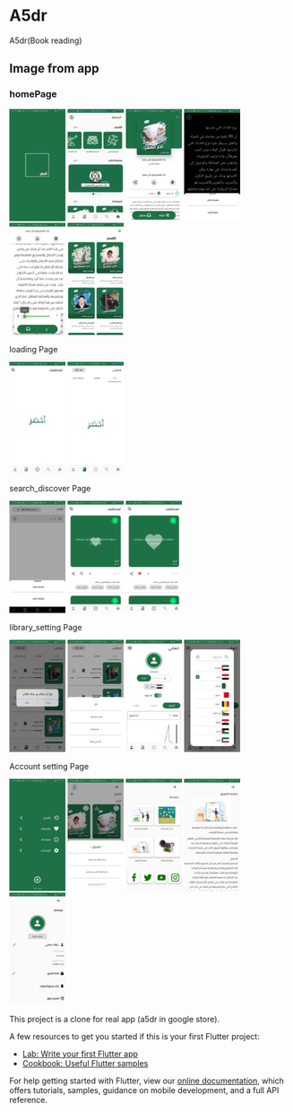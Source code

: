 # A5dr

A5dr(Book reading)

## Image from app
### homePage
<p float="left">
  <img src="https://github.com/EslamFares/MediaInGitHub/blob/master/a5dr1/1%20(1).jpg" width="100" />
  <img src="https://github.com/EslamFares/MediaInGitHub/blob/master/a5dr1/1%20(2).jpg" width="100" /> 
  <img src="https://github.com/EslamFares/MediaInGitHub/blob/master/a5dr1/1%20(5).jpg" width="100" />
  <img src="https://github.com/EslamFares/MediaInGitHub/blob/master/a5dr1/1%20(7).jpg" width="100" />
  <img src="https://github.com/EslamFares/MediaInGitHub/blob/master/a5dr1/1%20(10).jpg" width="100" />
  <img src="https://github.com/EslamFares/MediaInGitHub/blob/master/a5dr1/1%20(4).jpg" width="100" />
</p>
<p> loading  Page</p>
<p float="left">
  <img src="https://github.com/EslamFares/MediaInGitHub/blob/master/a5dr2/2%20(2).jpg" width="100" />
  <img src="https://github.com/EslamFares/MediaInGitHub/blob/master/a5dr3/1%20(1).jpg" width="100" /> 
<p>search_discover Page</p>
<p float="left">
  <img src="https://github.com/EslamFares/MediaInGitHub/blob/master/a5dr2/2%20(1).jpg" width="100" />
  <img src="https://github.com/EslamFares/MediaInGitHub/blob/master/a5dr2/2%20(3).jpg" width="100" /> 
  <img src="https://github.com/EslamFares/MediaInGitHub/blob/master/a5dr2/2%20(4).jpg" width="100" /> 
  </p>
  <p>library_setting Page</p>
  <p float="left">
  <img src="https://github.com/EslamFares/MediaInGitHub/blob/master/a5dr3/1%20(2).jpg" width="100" />
  <img src="https://github.com/EslamFares/MediaInGitHub/blob/master/a5dr3/1%20(3).jpg" width="100" />
  <img src="https://github.com/EslamFares/MediaInGitHub/blob/master/a5dr3/1%20(4).jpg" width="100" />
  <img src="https://github.com/EslamFares/MediaInGitHub/blob/master/a5dr3/1%20(5).jpg" width="100" />
      </p>
<p>Account setting Page</p>
<p float="left">
  <img src="https://github.com/EslamFares/MediaInGitHub/blob/master/a5dr4/4%20(1).jpg" width="100" />
  <img src="https://github.com/EslamFares/MediaInGitHub/blob/master/a5dr4/4%20(2).jpg" width="100" />
  <img src="https://github.com/EslamFares/MediaInGitHub/blob/master/a5dr4/4%20(4).jpg" width="100" />
  <img src="https://github.com/EslamFares/MediaInGitHub/blob/master/a5dr4/4%20(5).jpg" width="100" />
  <img src="https://github.com/EslamFares/MediaInGitHub/blob/master/a5dr4/4%20(6).jpg" width="100" />
        </p>
This project is a clone for real app (a5dr in google store).

A few resources to get you started if this is your first Flutter project:

- [Lab: Write your first Flutter app](https://flutter.dev/docs/get-started/codelab)
- [Cookbook: Useful Flutter samples](https://flutter.dev/docs/cookbook)

For help getting started with Flutter, view our
[online documentation](https://flutter.dev/docs), which offers tutorials,
samples, guidance on mobile development, and a full API reference.
